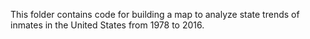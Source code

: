 This folder contains code for building a map to analyze state trends of inmates in the United States from 1978 to 2016.
